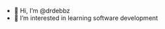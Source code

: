 - 👋 Hi, I’m @drdebbz
- 👀 I’m interested in learning software development

<!---
drdebbz/drdebbz is a ✨ special ✨ repository because its `README.md` (this file) appears on your GitHub profile.
You can click the Preview link to take a look at your changes.
--->
